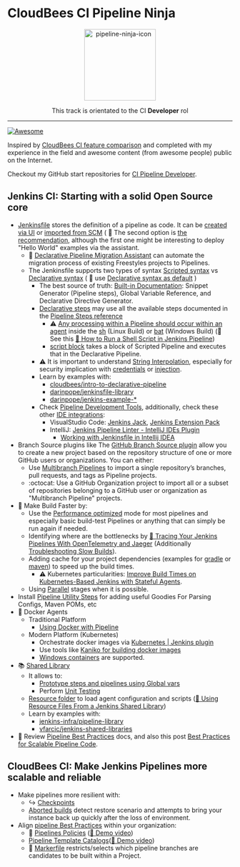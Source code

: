 # CloudBees CI Pipeline Ninja

<p align="center">
  <img alt="pipeline-ninja-icon" src="https://www.jenkins.io/images/logos/ninja/ninja.png" height="160" />
  <p align="center">This track is orientated to the CI <strong>Developer</strong> rol</p>
</p>

---

[![Awesome](https://cdn.rawgit.com/sindresorhus/awesome/d7305f38d29fed78fa85652e3a63e154dd8e8829/media/badge.svg)](#awesome)

Inspired by [CloudBees CI feature comparison](https://docs.cloudbees.com/docs/cloudbees-ci/latest/feature-definition) and completed with my experience in the field and awesome content (from awesome people) public on the Internet.

Checkout my GitHub start repositories for [CI Pipeline Developer](https://github.com/stars/carlosrodlop/lists/jenkins-cbci-developer).

## Jenkins CI: Starting with a solid Open Source core

- [Jenkinsfile](https://www.jenkins.io/doc/book/pipeline/jenkinsfile/) stores the definition of a pipeline as code. It can be [created via UI](https://www.jenkins.io/doc/book/pipeline/getting-started/#through-the-classic-ui) or [imported from SCM](https://www.jenkins.io/doc/book/pipeline/getting-started/#defining-a-pipeline-in-scm) ( 🍬 The second option is [the recommendation](https://docs.cloudbees.com/docs/admin-resources/latest/pipelines/pipeline-best-practices#_store_pipeline_definitions_in_a_source_code_management_scm_tool), although the first one might be interesting to deploy "Hello World" examples via the assistant.
  - 🍬 [Declarative Pipeline Migration Assistant](https://plugins.jenkins.io/declarative-pipeline-migration-assistant/) can automate the migration process of existing Freestyles projects to Pipelines.
  - The Jenkinsfile supports two types of syntax [Scripted syntax](https://www.jenkins.io/doc/book/pipeline/syntax/#scripted-pipeline) vs [Declarative syntax](https://www.jenkins.io/doc/book/pipeline/syntax/#declarative-pipeline) ( 🍬 use [Declarative syntax as default](https://docs.cloudbees.com/docs/admin-resources/latest/pipelines/pipeline-best-practices#_when_writing_a_pipeline_definition_use_declarative_syntax) )
    - The best source of truth: [Built-in Documentation](https://www.jenkins.io/doc/book/pipeline/getting-started/#built-in-documentation): Snippet Generator (Pipeline steps), Global Variable Reference, and Declarative Directive Generator.
    - [Declarative steps](https://www.jenkins.io/doc/book/pipeline/syntax/#declarative-steps) may use all the available steps documented in the [Pipeline Steps reference](https://www.jenkins.io/doc/pipeline/steps/)
      - ⚠️ [Any processing within a Pipeline should occur within an agent](https://docs.cloudbees.com/docs/admin-resources/latest/pipelines/pipeline-best-practices#_do_all_the_work_within_an_agent) inside the [sh](https://www.jenkins.io/doc/pipeline/steps/workflow-durable-task-step/#sh-shell-script) (Linux Build) or [bat](https://www.jenkins.io/doc/pipeline/steps/workflow-durable-task-step/#bat-windows-batch-script) (Windows Build) (🍬 See this [🎥 How to Run a Shell Script in Jenkins Pipeline](https://www.youtube.com/watch?v=mbeQWBNaNKQ))
      - [script block](https://www.jenkins.io/doc/book/pipeline/syntax/#script) takes a block of Scripted Pipeline and executes that in the Declarative Pipeline.
    - ⚠️ It is important to understand [String Interpolation](https://www.jenkins.io/doc/book/pipeline/jenkinsfile/#string-interpolation), especially for security implication with [credentials](https://www.jenkins.io/doc/book/pipeline/jenkinsfile/#interpolation-of-sensitive-environment-variables) or [injection](https://www.jenkins.io/doc/book/pipeline/jenkinsfile/#injection-via-interpolation).
    - Learn by examples with:
      - [cloudbees/intro-to-declarative-pipeline](https://github.com/cloudbees/intro-to-declarative-pipeline)
      - [darinpope/jenkinsfile-library](https://github.com/darinpope/jenkinsfile-library)
      - [darinpope/jenkins-example-\*](https://github.com/darinpope?language=&page=2&q=jenkins-example&sort=&tab=repositories)
    - Check [Pipeline Development Tools](https://www.jenkins.io/doc/book/pipeline/development/), additionally, check these other [IDE integrations](https://www.jenkins.io/doc/book/pipeline/development/#ide-integrations):
      - VisualStudio Code: [Jenkins Jack](https://marketplace.visualstudio.com/items?itemName=tabeyti.jenkins-jack), [Jenkins Extension Pack](https://marketplace.visualstudio.com/items?itemName=DontShaveTheYak.jenkins-extension-pack)
      - IntelliJ: [Jenkins Pipeline Linter - IntelliJ IDEs Plugin](https://plugins.jetbrains.com/plugin/15699-jenkins-pipeline-linter)
        - [Working with Jenkinsfile in Intellij IDEA](http://vgaidarji.me/blog/2018/07/30/working-with-jenkinsfile-in-intellij-idea/)
- Branch Source plugins like The [GitHub Branch Source plugin](https://plugins.jenkins.io/github-branch-source/) allow you to create a new project based on the repository structure of one or more GitHub users or organizations. You can either:
  - Use [Multibranch Pipelines](https://www.jenkins.io/doc/book/pipeline/multibranch/) to import a single repository’s branches, pull requests, and tags as Pipeline projects.
  - :octocat: Use a GitHub Organization project to import all or a subset of repositories belonging to a GitHub user or organization as "Multibranch Pipeline" projects.
- 🏃 Make Build Faster by:
  - Use the [Performance optimized](https://www.jenkins.io/doc/book/pipeline/scaling-pipeline/#suggested-best-practices-and-tips-for-durability-settings) mode for most pipelines and especially basic build-test Pipelines or anything that can simply be run again if needed.
  - Identifying where are the bottlenecks by [🎥 Tracing Your Jenkins Pipelines With OpenTelemetry and Jaeger](https://www.youtube.com/watch?v=3XzVOxvNpGM) (Additionally [Troubleshooting Slow Builds](https://docs.cloudbees.com/docs/cloudbees-ci-kb/latest/troubleshooting-guides/how-to-identify-cause-for-building-times-increase)).
  - Adding cache for your project dependencies (examples for [gradle](https://www.cloudbees.com/videos/speeding-up-jenkins-and-maven-build-cache) or [maven](https://sneha-wadhwa.medium.com/speeding-up-ci-pipelines-on-jenkins-63efff817d1d)) to speed up the build times.
    - ⚠️ Kubernetes particularities: [Improve Build Times on Kubernetes-Based Jenkins with Stateful Agents](https://blog.hiya.com/kubernetes-base-jenkins-stateful-agents/).
  - Using [Parallel](https://www.jenkins.io/doc/book/pipeline/syntax/#parallel) stages when it is possible.
- Install [Pipeline Utility Steps](https://github.com/jenkinsci/pipeline-utility-steps-plugin/blob/master/docs/STEPS.md) for adding useful Goodies For Parsing Configs, Maven POMs, etc
- 🐳 Docker Agents
  - Traditional Platform
    - [Using Docker with Pipeline](https://www.jenkins.io/doc/book/pipeline/docker/)
  - Modern Platform (Kubernetes)
    - Orchestrate docker images via [Kubernetes | Jenkins plugin](https://plugins.jenkins.io/kubernetes/)
    - Use tools like [Kaniko for building docker images](https://docs.cloudbees.com/docs/cloudbees-ci/latest/cloud-admin-guide/using-kaniko)
    - [Windows containers](https://docs.cloudbees.com/docs/cloudbees-ci/latest/cloud-admin-guide/agents#_setting_up_a_kubernetes_cluster_with_linux_and_windows_node_pools) are supported.
- 📚 [Shared Library](https://www.jenkins.io/doc/book/pipeline/shared-libraries/)
  - It allows to:
    - [Prototype steps and pipelines using Global vars](https://github.com/aimtheory/jenkins-pipeline-best-practices)
    - Perform [Unit Testing](https://github.com/jenkinsci/JenkinsPipelineUnit)
  - [Resource folder](https://www.jenkins.io/doc/book/pipeline/shared-libraries/#loading-resources) to load agent configuration and scripts ([🎥 Using Resource Files From a Jenkins Shared Library](https://www.youtube.com/watch?v=eV7roTXrEqg))
  - Learn by examples with:
    - [jenkins-infra/pipeline-library](https://github.com/jenkins-infra/pipeline-library)
    - [vfarcic/jenkins-shared-libraries](https://github.com/vfarcic/jenkins-shared-libraries)
- 🍬 Review [Pipeline Best Practices](https://docs.cloudbees.com/docs/admin-resources/latest/pipelines/pipeline-best-practices) docs, and also this post [Best Practices for Scalable Pipeline Code](https://www.jenkins.io/blog/2017/02/01/pipeline-scalability-best-practice/).

## CloudBees CI: Make Jenkins Pipelines more scalable and reliable

- Make pipelines more resilient with:
  - ↪️ [Checkpoints](https://docs.cloudbees.com/docs/admin-resources/latest/pipelines/inserting-checkpoints)
  - [Aborted builds](https://docs.cloudbees.com/docs/admin-resources/latest/pipelines/controlling-builds#aborted-builds) detect restore scenario and attempts to bring your instance back up quickly after the loss of environment.
- Align [pipeline Best Practices](https://docs.cloudbees.com/docs/admin-resources/latest/pipelines/pipeline-best-practices) within your organization:
  - 🚓 [Pipelines Policies](https://docs.cloudbees.com/docs/admin-resources/latest/pipelines/pipeline-policies) ([🎥 Demo video](https://www.youtube.com/watch?v=Js4d35kv19I))
  - [Pipeline Template Catalogs](https://docs.cloudbees.com/docs/admin-resources/latest/pipeline-templates-user-guide/setting-up-a-pipeline-template-catalog)([🎥 Demo video](https://www.youtube.com/watch?v=pPwI_kTSCmA))
  - 📌 [Markerfile](https://docs.cloudbees.com/docs/admin-resources/latest/pipelines/pipeline-as-code#custom-pac-scripts) restricts/selects which pipeline branches are candidates to be built within a Project.
